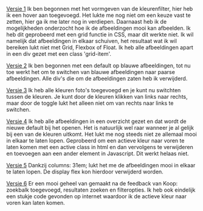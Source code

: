 [Versie 1](https://annedegroot.github.io/fevd/opdracht1/v1/)
Ik ben begonnen met het vormgeven van de kleurenfilter, hier heb ik een hover aan toegevoegd.
Het lukte me nog niet om een keuze vast te zetten, hier ga ik me later nog in verdiepen. Daarnaast heb ik de mogelijkheden
onderzocht hoe ik de afbeeldingen mooi kan afbeelden. Ik heb dit geprobeerd met een grid functie in CSS, maar dit werkte niet.
Ik wil namelijk dat afbeeldingen in elkaar schuiven, het resultaat wat ik wil bereiken lukt niet met Grid, Flexbox of Float.
Ik heb alle afbeeldingen apart in een div gezet met een class 'grid-item'.


[Versie 2](https://annedegroot.github.io/fevd/opdracht1/v2/)
Ik ben begonnen met een default op blauwe afbeeldingen, tot nu toe werkt het om te switchen van blauwe afbeeldingen naar
paarse afbeeldingen. Alle div's die om de afbeeldingen zaten heb ik verwijderd.


[Versie 3](https://annedegroot.github.io/fevd/opdracht1/v3/)
Ik heb alle kleuren foto's toegevoegd en je kunt nu switchten tussen de kleuren. Je kunt door de kleuren klikken van links
naar rechts, maar door de toggle lukt het alleen niet om van rechts naar links te switchen.


[Versie 4](https://annedegroot.github.io/fevd/opdracht1/v4/)
Ik heb alle afbeeldingen in een overzicht gezet en dat wordt de nieuwe default bij het openen. Het is natuurlijk wel raar
wanneer je al gelijk bij een van de kleuren uitkomt. Het lukt me nog steeds niet ze allemaal mooi in elkaar te laten lopen.
Geprobeerd om een actieve kleur naar voren te laten komen met een active class in html en dan vervolgens te verwijderen en
toevoegen aan een ander element in Javascript. Dit werkt helaas niet.


[Versie 5](https://annedegroot.github.io/fevd/opdracht1/v5/)
Dankzij columns: 31em; lukt het me de afbeeldingen mooi in elkaar te laten lopen. De display flex kon hierdoor verwijderd
worden.


[Versie 6](https://annedegroot.github.io/fevd/opdracht1/v6/)
Er een mooi geheel van gemaakt na de feedback van Koop: zoekbalk toegevoegd, resultaten zoeken en filteropties. Ik heb
ook eindelijk een stukje code gevonden op internet waardoor ik de actieve kleur naar voren kan laten komen.
